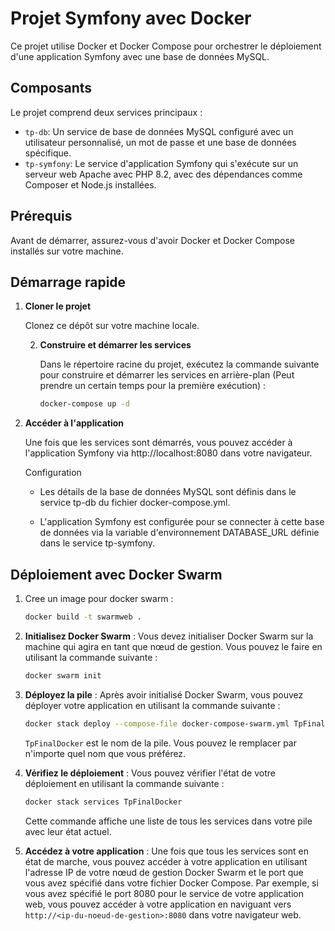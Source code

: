 # Projet Symfony avec Docker

Ce projet utilise Docker et Docker Compose pour orchestrer le déploiement d'une application Symfony avec une base de données MySQL.

## Composants

Le projet comprend deux services principaux :

- `tp-db`: Un service de base de données MySQL configuré avec un utilisateur personnalisé, un mot de passe et une base de données spécifique.
- `tp-symfony`: Le service d'application Symfony qui s'exécute sur un serveur web Apache avec PHP 8.2, avec des dépendances comme Composer et Node.js installées.

## Prérequis

Avant de démarrer, assurez-vous d'avoir Docker et Docker Compose installés sur votre machine.

## Démarrage rapide

1. **Cloner le projet**

   Clonez ce dépôt sur votre machine locale.

   2. **Construire et démarrer les services**

      Dans le répertoire racine du projet, exécutez la commande suivante pour construire et démarrer les services en arrière-plan (Peut prendre un certain temps pour la première exécution) :

      ```sh
      docker-compose up -d
       ```

3. **Accéder à l'application**

    Une fois que les services sont démarrés, vous pouvez accéder à l'application Symfony via http://localhost:8080 dans votre navigateur.

    Configuration

    - Les détails de la base de données MySQL sont définis dans le service tp-db du fichier docker-compose.yml. 
   
    - L'application Symfony est configurée pour se connecter à cette base de données via la variable d'environnement DATABASE_URL définie dans le service tp-symfony.

    
## Déploiement avec Docker Swarm

1. Cree un image pour docker swarm :

    ```bash
    docker build -t swarmweb .  
   ```

2. **Initialisez Docker Swarm** : Vous devez initialiser Docker Swarm sur la machine qui agira en tant que nœud de gestion. Vous pouvez le faire en utilisant la commande suivante :

    ```bash
    docker swarm init
    ```

3. **Déployez la pile** : Après avoir initialisé Docker Swarm, vous pouvez déployer votre application en utilisant la commande suivante :

    ```bash
    docker stack deploy --compose-file docker-compose-swarm.yml TpFinalDocker
    ```

   `TpFinalDocker` est le nom de la pile. Vous pouvez le remplacer par n'importe quel nom que vous préférez.

4. **Vérifiez le déploiement** : Vous pouvez vérifier l'état de votre déploiement en utilisant la commande suivante :

    ```bash
    docker stack services TpFinalDocker
    ```

   Cette commande affiche une liste de tous les services dans votre pile avec leur état actuel.

5. **Accédez à votre application** : Une fois que tous les services sont en état de marche, vous pouvez accéder à votre application en utilisant l'adresse IP de votre nœud de gestion Docker Swarm et le port que vous avez spécifié dans votre fichier Docker Compose. Par exemple, si vous avez spécifié le port 8080 pour le service de votre application web, vous pouvez accéder à votre application en naviguant vers `http://<ip-du-noeud-de-gestion>:8080` dans votre navigateur web.

